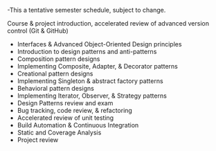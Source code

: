 -This a tentative semester schedule, subject to change.

Course & project introduction, accelerated review of advanced version control (Git & GitHub)
* Interfaces & Advanced Object-Oriented Design principles
* Introduction to design patterns and anti-patterns
* Composition pattern designs
* Implementing Composite, Adapter, & Decorator patterns
* Creational pattern designs
* Implementing Singleton & abstract factory patterns
* Behavioral pattern designs
* Implementing Iterator, Observer, & Strategy patterns
* Design Patterns review and exam
* Bug tracking, code review, & refactoring
* Accelerated review of unit testing
* Build Automation & Continuous Integration
* Static and Coverage Analysis
* Project review
